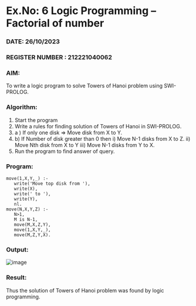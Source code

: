 # Ex.No: 6   Logic Programming – Factorial of number   
### DATE:  26/10/2023                                                                          
### REGISTER NUMBER : 212221040062
### AIM: 
To  write  a logic program  to solve Towers of Hanoi problem  using SWI-PROLOG. 
### Algorithm:
1. Start the program
2.  Write a rules for finding solution of Towers of Hanoi in SWI-PROLOG.
3.  a )	If only one disk  => Move disk from X to Y.
4.  b)	If Number of disk greater than 0 then
        i)	Move  N-1 disks from X to Z.
        ii)	Move  Nth disk from X to Y
        iii)	Move  N-1 disks from Y to X.
8. Run the program  to find answer of  query.

### Program:
```
move(1,X,Y,_) :- 
   write('Move top disk from '), 
   write(X), 
   write(' to '), 
   write(Y), 
   nl. 
move(N,X,Y,Z) :- 
   N>1, 
   M is N-1, 
   move(M,X,Z,Y), 
   move(1,X,Y,_), 
   move(M,Z,Y,X). 
```
### Output:
![image](https://github.com/Jai-Pradhiksha/Artificial-Intelligence/assets/100289733/87e759dd-f1c6-4512-9f4a-d4580434a25f)



### Result:
Thus the solution of Towers of Hanoi problem was found by logic programming.
